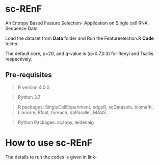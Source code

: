 # sc-REnF

An Entropy Based Feature Selection- Application on Single cell RNA Sequence Data


Load the dataset from **Data** folder and Run the Featureelection.R **Code** folder. 

The default core, p=20, and q-value is (q=0.7,0.3) for Renyi and Tsallis respectively. 

## Pre-requisites

> R version  4.0.0

> Python 3.7

> R packages: SingleCellExperiment, edgeR, scDatasets, biomaRt, Linnorm, Rfast, foreach, doParallel, MASS

> Python Packages: scanpy, leidenalg


# How to use sc-REnF 

The details to run the codes is given in link- 


